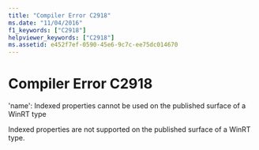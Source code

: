 ```yaml
---
title: "Compiler Error C2918"
ms.date: "11/04/2016"
f1_keywords: ["C2918"]
helpviewer_keywords: ["C2918"]
ms.assetid: e452f7ef-0590-45e6-9c7c-ee75dc014670
---
```

# Compiler Error C2918

'name': Indexed properties cannot be used on the published surface of a WinRT type

Indexed properties are not supported on the published surface of a WinRT type.
